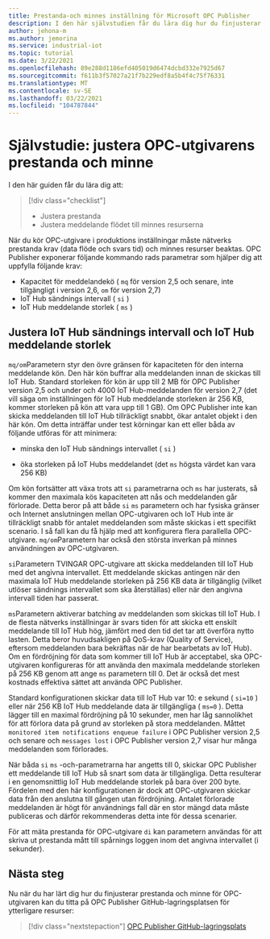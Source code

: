 ```yaml
---
title: Prestanda-och minnes inställning för Microsoft OPC Publisher
description: I den här självstudien får du lära dig hur du finjusterar prestanda och minne för OPC-utgivaren.
author: jehona-m
ms.author: jemorina
ms.service: industrial-iot
ms.topic: tutorial
ms.date: 3/22/2021
ms.openlocfilehash: 89e288d1186efd405019d6474dcbd332e7925d67
ms.sourcegitcommit: f611b3f57027a21f7b229edf8a5b4f4c75f76331
ms.translationtype: MT
ms.contentlocale: sv-SE
ms.lasthandoff: 03/22/2021
ms.locfileid: "104787844"
---
```

# <a name="tutorial-tune-the-opc-publisher-performance-and-memory"></a>Självstudie: justera OPC-utgivarens prestanda och minne

I den här guiden får du lära dig att:

> [!div class="checklist"]
> * Justera prestanda
> * Justera meddelande flödet till minnes resurserna

När du kör OPC-utgivare i produktions inställningar måste nätverks prestanda krav (data flöde och svars tid) och minnes resurser beaktas. OPC Publisher exponerar följande kommando rads parametrar som hjälper dig att uppfylla följande krav:

* Kapacitet för meddelandekö ( `mq` för version 2,5 och senare, inte tillgängligt i version 2,6, `om` för version 2,7)
* IoT Hub sändnings intervall ( `si` )
* IoT Hub meddelande storlek ( `ms` )

## <a name="adjusting-iot-hub-send-interval-and-iot-hub-message-size"></a>Justera IoT Hub sändnings intervall och IoT Hub meddelande storlek

`mq/om`Parametern styr den övre gränsen för kapaciteten för den interna meddelande kön. Den här kön buffrar alla meddelanden innan de skickas till IoT Hub. Standard storleken för kön är upp till 2 MB för OPC Publisher version 2,5 och under och 4000 IoT Hub-meddelanden för version 2,7 (det vill säga om inställningen för IoT Hub meddelande storleken är 256 KB, kommer storleken på kön att vara upp till 1 GB). Om OPC Publisher inte kan skicka meddelanden till IoT Hub tillräckligt snabbt, ökar antalet objekt i den här kön. Om detta inträffar under test körningar kan ett eller båda av följande utföras för att minimera:

* minska den IoT Hub sändnings intervallet ( `si` )

* öka storleken på IoT Hubs meddelandet (det `ms` högsta värdet kan vara 256 KB)

Om kön fortsätter att växa trots att `si` parametrarna och `ms` har justerats, så kommer den maximala kös kapaciteten att nås och meddelanden går förlorade. Detta beror på att både `si` `ms` parametern och har fysiska gränser och Internet anslutningen mellan OPC-utgivaren och IoT Hub inte är tillräckligt snabb för antalet meddelanden som måste skickas i ett specifikt scenario. I så fall kan du få hjälp med att konfigurera flera parallella OPC-utgivare. `mq/om`Parametern har också den största inverkan på minnes användningen av OPC-utgivaren. 

`si`Parametern TVINGAR OPC-utgivare att skicka meddelanden till IoT Hub med det angivna intervallet. Ett meddelande skickas antingen när den maximala IoT Hub meddelande storleken på 256 KB data är tillgänglig (vilket utlöser sändnings intervallet som ska återställas) eller när den angivna intervall tiden har passerat.

`ms`Parametern aktiverar batching av meddelanden som skickas till IoT Hub. I de flesta nätverks inställningar är svars tiden för att skicka ett enskilt meddelande till IoT Hub hög, jämfört med den tid det tar att överföra nytto lasten. Detta beror huvudsakligen på QoS-krav (Quality of Service), eftersom meddelanden bara bekräftas när de har bearbetats av IoT Hub). Om en fördröjning för data som kommer till IoT Hub är acceptabel, ska OPC-utgivaren konfigureras för att använda den maximala meddelande storleken på 256 KB genom att ange `ms` parametern till 0. Det är också det mest kostnads effektiva sättet att använda OPC Publisher.

Standard konfigurationen skickar data till IoT Hub var 10: e sekund ( `si=10` ) eller när 256 KB IoT Hub meddelande data är tillgängliga ( `ms=0` ). Detta lägger till en maximal fördröjning på 10 sekunder, men har låg sannolikhet för att förlora data på grund av storleken på stora meddelanden. Måttet `monitored item notifications enqueue failure`  i OPC Publisher version 2,5 och senare och `messages lost` i OPC Publisher version 2,7 visar hur många meddelanden som förlorades.

När båda `si` `ms` -och-parametrarna har angetts till 0, skickar OPC Publisher ett meddelande till IoT Hub så snart som data är tillgängliga. Detta resulterar i en genomsnittlig IoT Hub meddelande storlek på bara över 200 byte. Fördelen med den här konfigurationen är dock att OPC-utgivaren skickar data från den anslutna till gången utan fördröjning. Antalet förlorade meddelanden är högt för användnings fall där en stor mängd data måste publiceras och därför rekommenderas detta inte för dessa scenarier.

För att mäta prestanda för OPC-utgivare `di` kan parametern användas för att skriva ut prestanda mått till spårnings loggen inom det angivna intervallet (i sekunder).

## <a name="next-steps"></a>Nästa steg
Nu när du har lärt dig hur du finjusterar prestanda och minne för OPC-utgivaren kan du titta på OPC Publisher GitHub-lagringsplatsen för ytterligare resurser:

> [!div class="nextstepaction"]
> [OPC Publisher GitHub-lagringsplats](https://github.com/Azure/Industrial-IoT)